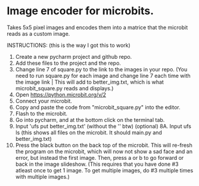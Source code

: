 Image encoder for microbits.
=============
Takes 5x5 pixel images and encodes them into a matrice that the microbit reads as a custom image.

INSTRUCTIONS: (this is the way I got this to work)
1. Create a new pycharm project and github repo.
2. Add these files to the project and the repo.
3. Change line 7 of square.py to the link to the images in your repo. (You need to run square.py for each image and change line 7 each time with the image link | This will add to better_img.txt, which is what microbit_square.py reads and displays.)
4. Open https://python.microbit.org/v/2
5. Connect your microbit.
6. Copy and paste the code from "microbit_square.py" into the editor.
7. Flash to the microbit.
8. Go into pycharm, and at the bottom click on the terminal tab.
9. Input 'ufs put better_img.txt' (without the '' btw)
(optional) 8A. Input ufs ls (this shows all files on the microbit. It should main.py and better_img.txt)
10. Press the black button on the back top of the microbit. This will re-fresh the program on the microbit, which will now not show a sad face and an error, but instead the first image. Then, press a or b to go forward or back in the image slideshow. (This requires that you have done #3 atleast once to get 1 image. To get multiple images, do #3 multiple times with multiple images.)
